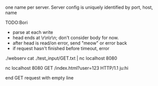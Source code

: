 one name per server. Server config is uniquely identified by port, host, name

TODO:Bori

- parse at each write
- head ends at \r\n\r\n; don't consider body for now.
- after head is read/on error, send "meow" or error back
- if request hasn't finished before timeout, error

<!-- how to use: -->

./webserv
cat ./test_input/GET.txt | nc localhost 8080

<!-- or line by line: -->

nc localhost 8080
GET /index.html?user=123 HTTP/1.1
ju:hi

end GET request with empty line
